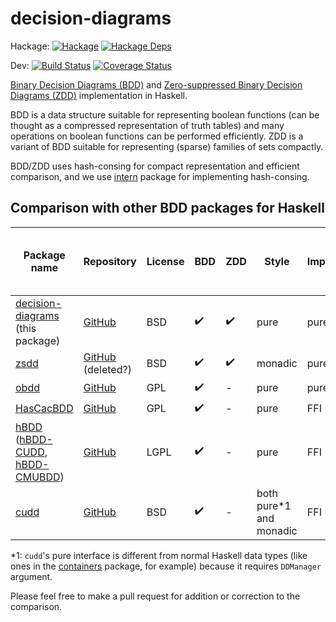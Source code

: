 # decision-diagrams

Hackage:
[![Hackage](https://img.shields.io/hackage/v/decision-diagrams.svg)](https://hackage.haskell.org/package/decision-diagrams)
[![Hackage Deps](https://img.shields.io/hackage-deps/v/decision-diagrams.svg)](https://packdeps.haskellers.com/feed?needle=decision-diagrams)

Dev:
[![Build Status](https://github.com/msakai/haskell-decision-diagrams/actions/workflows/build.yaml/badge.svg)](https://github.com/msakai/haskell-decision-diagrams/actions/workflows/build.yaml)
[![Coverage Status](https://coveralls.io/repos/msakai/haskell-decision-diagrams/badge.svg)](https://coveralls.io/r/msakai/haskell-decision-diagrams)

[Binary Decision Diagrams (BDD)](https://en.wikipedia.org/wiki/Binary_decision_diagram) and [Zero-suppressed Binary Decision Diagrams (ZDD)](https://en.wikipedia.org/wiki/Zero-suppressed_decision_diagram) implementation in Haskell.

BDD is a data structure suitable for representing boolean functions (can be thought as a compressed representation of truth tables) and many operations on boolean functions can be performed efficiently.  ZDD is a variant of BDD suitable for representing (sparse) families of sets compactly.

BDD/ZDD uses hash-consing for compact representation and efficient comparison, and we use [intern](https://hackage.haskell.org/package/intern) package for implementing hash-consing.

## Comparison with other BDD packages for Haskell

|Package name|Repository|License|BDD|ZDD|Style|Implementation|Hash-consing / Fast equality test|Dynamic variable reordering|Visualization|
|------------|----------|-------|---|---|-----|--------------|---------------------------------|---------------------------|-------------|
|[decision-diagrams](https://hackage.haskell.org/package/decision-diagrams) (this package)|[GitHub](https://github.com/msakai/haskell-decision-diagrams/)|BSD|✔️|✔️|pure|pure Haskell|✔️|-|✔️|
|[zsdd](https://hackage.haskell.org/package/zsdd)|[GitHub](https://github.com/eddiejones2108/decision-diagrams) (deleted?)|BSD|✔️|✔️|monadic|pure Haskell|✔️|-|-|
|[obdd](https://hackage.haskell.org/package/obdd)|[GitHub](https://github.com/jwaldmann/haskell-obdd)|GPL|✔️|-|pure|pure Haskell|-|-|✔️|
|[HasCacBDD](https://hackage.haskell.org/package/HasCacBDD)|[GitHub](https://github.com/m4lvin/HasCacBDD)|GPL|✔️|-|pure|FFI|✔️|-|✔️|
|[hBDD](https://hackage.haskell.org/package/hBDD) ([hBDD-CUDD](https://hackage.haskell.org/package/hBDD-CUDD), [hBDD-CMUBDD](https://hackage.haskell.org/package/hBDD-CMUBDD))|[GitHub](https://github.com/peteg/hBDD)|LGPL|✔️|-|pure|FFI|✔️|✔️|-|
|[cudd](https://hackage.haskell.org/package/cudd)|[GitHub](https://github.com/adamwalker/haskell_cudd)|BSD|✔️|-|both pure\*1 and monadic|FFI|✔️|✔️|-|

\*1: `cudd`'s pure interface is different from normal Haskell data types (like ones in the [containers](https://hackage.haskell.org/package/containers) package, for example) because it requires `DDManager` argument.

Please feel free to make a pull request for addition or correction to the comparison.
